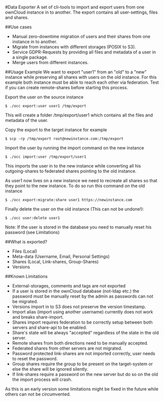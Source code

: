 #Data Exporter
A set of cli-tools to import and export users from one ownCloud instance
in to another. The export contains all user-settings, files and shares.

##Use cases
- Manual zero-downtime migration of users and their shares from one instance in to another.
- Migrate from instances with different storages (POSIX to S3).
- Service GDPR-Requests by providing all files and metadata of a user in a single package.
- Merge users from different instances.

##Usage Example
We want to export "user1" from an "old" to a "new" instance while preserving all shares with
users on the old instance. For this example both instance must be able to reach each
other via federation. Test if you can create remote-shares before starting this process.

Export the user on the source instance

``$ ./occ export:user user1 /tmp/export``

This will create a folder /tmp/export/user1 which contains
all the files and metadata of the user.

Copy the export to the target instance for example

``$ scp -rp /tmp/export root@newinstance.com:/tmp/export``

Import the user by running the import command on the new instance

``$ ./occ import:user /tmp/export/user1``

This imports the user in to the new instance while converting all his outgoing-shares
to federated shares pointing to the old instance.

As user1 now lives on a new instance we need to recreate all shares so that
they point to the new instance. To do so run this command on the old instance

``$ ./occ export:migrate:share user1 https://newinstance.com``

Finally delete the user on the old instance (This can not be undone!):

``$ ./occ user:delete user1``

Note: If the user is stored in the database you need to manually reset his password (see Limitations)

##What is exported?
- Files (Local)
- Meta-data (Username, Email, Personal Settings)
- Shares (Local, Link-shares, Group-Shares)
- Versions

##Known Limitations
- External-storages, comments and tags are not exported
- If a user is stored in the ownCloud database (not-ldap etc.) the password
  must be manually reset by the admin as passwords can not be migrated.
- Versions import in to S3 does not preserve the version timestamp.
- Import alias (import using another username) currently does not work and breaks share-import.
- Shares import requires federation to be correctly setup between both servers and share-api to be enabled.
- Share's state will be always "accepted" regardless of the state in the old server.
- Remote shares from both directions need to be manually accepted.
- Federated shares from other servers are not migrated.
- Password protected link-shares are not imported correctly, user needs to reset the password.
- Group shares require the group to be present on the target-system or else the share will be ignored silently.
- If link-shares require a password on the new server but do so on the old the import process will crash.

As this is an early version some limitations might be fixed in the future while others
can not be circumvented.
